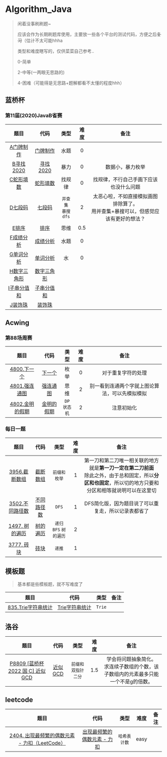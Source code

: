 # Algorithm_Java

> 闲着没事刷刷题~
>
> 应该会作为长期刷题库使用，主要放一些各个平台的测试代码，方便之后~~复习~~（估计不太可能hhha
>
> 类型和难度瞎写的，仅供菜菜自己参考..
>
> 0-简单
>
> 2-中等(一两眼无思路的)
>
> 4-困难（可能得是无思路+题解都看不太懂的程度hhh）

## 蓝桥杯

### 第11届(2020)JavaB省赛

|                             题目                             |                    代码                    |          类型           | 难度 |                             备注                             |
| :----------------------------------------------------------: | :----------------------------------------: | :---------------------: | :--: | :----------------------------------------------------------: |
|  [A门牌制作](https://www.lanqiao.cn/problems/592/learning/)  |  [门牌制作](src/lanqiao/Java2020B/A.java)  |          水题           |  0   |                                                              |
| [B寻找2020](https://www.lanqiao.cn/problems/1065/learning/)  |  [寻找2020](src/lanqiao/Java2020B/B.java)  |          暴力           |  0   |                       数据小，暴力枚举                       |
|  [C蛇形填数](https://www.lanqiao.cn/problems/594/learning/)  |  [蛇形填数](src/lanqiao/Java2020B/C.java)  |         找规律          |  0   |            找规律，不行自己手画下应该也没什么问题            |
|   [D七段码](https://www.lanqiao.cn/problems/595/learning/)   |   [七段码](src/lanqiao/Java2020B/D.java)   | `并查集` <br/>`暴搜dfs` |  2   | 太恶心啦，不如直接模拟画图排除算了。<br/>用并查集+暴搜可以，但感觉应该有更好的想法？ |
|   [E排序 ](https://www.lanqiao.cn/problems/598/learning/)    |    [排序](src/lanqiao/Java2020B/E.java)    |          思维           | 0.5  |                                                              |
|  [F成绩分析](https://www.lanqiao.cn/problems/497/learning/)  |  [成绩分析](src/lanqiao/Java2020B/F.java)  |          水题           |  0   |                                                              |
|  [G单词分析](https://www.lanqiao.cn/problems/504/learning/)  |  [单词分析](src/lanqiao/Java2020B/G.java)  |           水            |  0   |                                                              |
| [H数字三角形 ](https://www.lanqiao.cn/problems/505/learning/) | [数字三角形](src/lanqiao/Java2020B/H.java) |                         |      |                                                              |
| [I子串分值和 ](https://www.lanqiao.cn/problems/1037/learning/) | [子串分值和](src/lanqiao/Java2020B/I.java) |                         |      |                                                              |
|   [J装饰珠](https://www.lanqiao.cn/problems/507/learning/)   |   [装饰珠](src/lanqiao/Java2020B/J.java)   |                         |      |                                                              |



## Acwing

### 第88场周赛

|                             题目                             |                     代码                      |        类型        | 难度 |                      备注                      |
| :----------------------------------------------------------: | :-------------------------------------------: | :----------------: | :--: | :--------------------------------------------: |
| [4800.下一个](https://www.acwing.com/activity/content/problem/content/7991/) |   [下一个](src/acwing/周赛/No88/T4800.java)   |        枚举        |  0   |               对于重复字符的处理               |
| [4801.强连通图](https://www.acwing.com/problem/content/4804/) |  [强连通图](src/acwing/周赛/No88/T4801.java)  |        思维        |  2   | 别一看到连通两个字就上图论算法，可以先模拟模拟 |
| [4802.金明的假期](https://www.acwing.com/problem/content/4805/) | [金明的假期](src/acwing/周赛/No88/T4802.java) | `DP` <br/>`状态机` |  2   |                   注意初始化                   |

### 每日一题

|                             题目                             |                         代码                         |          类型           | 难度 |                             备注                             |
| :----------------------------------------------------------: | :--------------------------------------------------: | :---------------------: | :--: | :----------------------------------------------------------: |
| [3956.截断数组](https://www.acwing.com/problem/content/3959/) |  [截断数组](src/acwing/每日一题2023春季/T3956.java)  |     `前缀和` `枚举`     |  1   | 第一刀和第二刀唯一相关联的地方就是**第一刀一定在第二刀前面**<br/>除此之外，由于总和固定，所以**分区和也固定**，所以切的地方只要和分区和相等就说明可以在这里切 |
| [3502.不同路径数](https://www.acwing.com/problem/content/3505/) | [不同路径数](src/acwing/每日一题2023春季/T3502.java) |          `DFS`          |  1   |     DFS简化版，因为题目说了可以重复走，所以记录表都省了      |
| [1497. 树的遍历](https://www.acwing.com/problem/content/1499/) |  [树的遍历](src/acwing/每日一题2023春季/T1497.java)  | `递归` `BFS` `树的遍历` |  2   |                                                              |
|  [3777. 砖块](https://www.acwing.com/problem/content/3780/)  |    [砖块](src/acwing/每日一题2023春季/T3777.java)    |         `递推`          |  1   |                                                              |

## 模板题

> 基本都是些模板题，就不写难度了

|                             题目                             |                      代码                       |  类型  | 备注 |
| :----------------------------------------------------------: | :---------------------------------------------: | :----: | :--: |
| [835.Trie字符串统计](https://www.acwing.com/problem/content/837/) | [Trie字符串统计](src/acwing/算法基础/T835.java) | `Trie` |      |

## 洛谷

|                             题目                             |                代码                |           类型           | 难度 |                             备注                             |
| :----------------------------------------------------------: | :--------------------------------: | :----------------------: | :--: | :----------------------------------------------------------: |
| [P8809 [蓝桥杯 2022 国 C] 近似 GCD](https://www.luogu.com.cn/problem/P8809) | [近似GCD](src/JavaClub/P8809.java) | `前缀和` `双指针` `二分` | 1.5  | 学会将问题抽象简化。<br/>求连续子数组的个数，该子数组内的元素最多只能一个不是g的倍数。 |



## leetcode

|                             题目                             |                            代码                             |      类型       | 难度 | 备注 |
| :----------------------------------------------------------: | :---------------------------------------------------------: | :-------------: | :--: | :--: |
| [2404. 出现最频繁的偶数元素 - 力扣（LeetCode）]((https://leetcode.cn/problems/most-frequent-even-element/)) | [出现最频繁的偶数元素 - 力扣](src/leetcode/easy/T2404.java) | `哈希表` `计数` | easy |      |